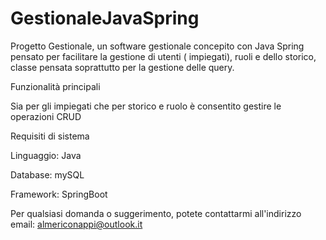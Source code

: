 # GestionaleJavaSpring
Progetto Gestionale, un software gestionale concepito con Java Spring pensato per facilitare la gestione di utenti ( impiegati), ruoli e dello storico, classe pensata soprattutto per la gestione delle query.

Funzionalità principali

Sia per gli impiegati che per storico e ruolo è consentito gestire le operazioni CRUD

Requisiti di sistema

Linguaggio: Java

Database: mySQL

Framework: SpringBoot

Per qualsiasi domanda o suggerimento, potete contattarmi all'indirizzo email: almericonappi@outlook.it
